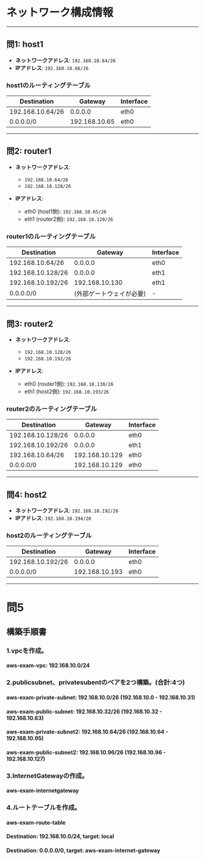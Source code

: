 # ネットワーク構成情報

---

## 問1: host1

- **ネットワークアドレス**: `192.168.10.64/26`  
- **IPアドレス**: `192.168.10.66/26`  

### host1のルーティングテーブル

| Destination         | Gateway         | Interface |
|---------------------|------------------|-----------|
| 192.168.10.64/26    | 0.0.0.0          | eth0      |
| 0.0.0.0/0           | 192.168.10.65    | eth0      |

---

## 問2: router1

- **ネットワークアドレス**:  
  - `192.168.10.64/26`  
  - `192.168.10.128/26`

- **IPアドレス**:  
  - eth0 (host1側): `192.168.10.65/26`  
  - eth1 (router2側): `192.168.10.129/26`

### router1のルーティングテーブル

| Destination         | Gateway         | Interface |
|---------------------|------------------|-----------|
| 192.168.10.64/26    | 0.0.0.0          | eth0      |
| 192.168.10.128/26   | 0.0.0.0          | eth1      |
| 192.168.10.192/26   | 192.168.10.130   | eth1      |
| 0.0.0.0/0           | (外部ゲートウェイが必要) | -       |

---

## 問3: router2

- **ネットワークアドレス**:  
  - `192.168.10.128/26`  
  - `192.168.10.192/26`

- **IPアドレス**:  
  - eth0 (router1側): `192.168.10.130/26`  
  - eth1 (host2側): `192.168.10.193/26`

### router2のルーティングテーブル

| Destination         | Gateway         | Interface |
|---------------------|------------------|-----------|
| 192.168.10.128/26   | 0.0.0.0          | eth0      |
| 192.168.10.192/26   | 0.0.0.0          | eth1      |
| 192.168.10.64/26    | 192.168.10.129   | eth0      |
| 0.0.0.0/0           | 192.168.10.129   | eth0      |

---

## 問4: host2

- **ネットワークアドレス**: `192.168.10.192/26`  
- **IPアドレス**: `192.168.10.194/26`  

### host2のルーティングテーブル

| Destination         | Gateway         | Interface |
|---------------------|------------------|-----------|
| 192.168.10.192/26   | 0.0.0.0          | eth0      |
| 0.0.0.0/0           | 192.168.10.193   | eth0      |

---

# 問5
## 構築手順書
### 1.vpcを作成。
#### aws-exam-vpc: 192.168.10.0/24
### 2.publicsubnet、privatesubentのペアを2つ構築。(合計:4つ)
#### aws-exam-private-subnet: 192.168.10.0/26 (192.168.10.0 - 192.168.10.31)
#### aws-exam-public-subnet: 192.168.10.32/26 (192.168.10.32 - 192.168.10.63)
#### aws-exam-private-subnet2: 192.168.10.64/26 (192.168.10.64 - 192.168.10.95)
#### aws-exam-public-subnet2: 192.168.10.96/26 (192.168.10.96 - 192.168.10.127)
### 3.InternetGatewayの作成。
#### aws-exam-internetgateway

### 4.ルートテーブルを作成。
#### aws-exam-route-table
#### Destination: 192.168.10.0/24, target: local
#### Destination: 0.0.0.0/0, target: aws-exam-internet-gateway
